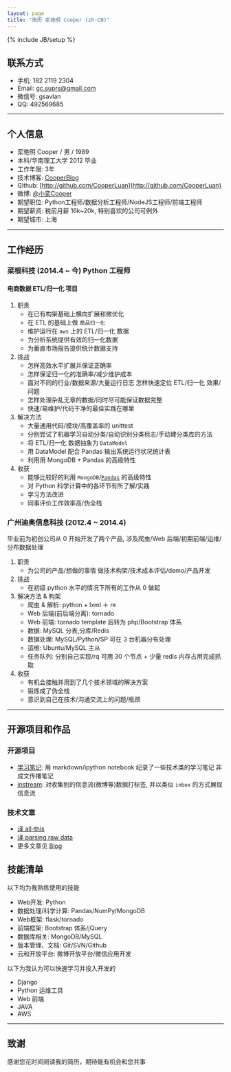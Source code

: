 ```yaml
---
layout: page
title: "简历 栾艳明 Cooper (zh-CN)"
---
```

{% include JB/setup %}

<!--
## 先讲讲怎样才是一份好的技术简历

首先，一份好的简历不光说明事实，更通过FAB模式来增强其说服力。

 - Feature: 是什么
 - Advantage: 比别人好在哪些地方
 - Benefit: 如果雇佣你，招聘方会得到什么好处 

其次，写简历和写议论文不同，过分的论证会显得自夸，反而容易引起反感，所以要点到为止。这里的技巧是，提供论据，把论点留给阅读简历的人自己去得出。放论据要具体，最基本的是要数字化，好的论据要让人印象深刻。

举个例子，下边内容是虚构的: 

2006年，我参与了手机XX网发布系统WAPCMS的开发（```这部分是大家都会写的```）。作为核心程序员，我不但完成了网站界面、调度队列的开发工作，更提出了高效的组件级缓存系统，通过碎片化缓冲有效的提升了系统的渲染效率。（```这部分是很多同学忘掉的，要写出你在这个项目中具体负责的部分，以及你贡献出来的价值。```）在该系统上线后，Web前端性能从10QPS提升到200QPS，服务器由10台减少到3台（``` 通过量化的数字来增强可信度 ```）。2008年我升任WAPCMS项目负责人，带领一个3人小组支持着每天超过2亿的PV（``` 这就是Benefit。你能带给前雇主的价值，也就是你能带给新雇主的价值。 ```）。

有同学问，如果我在项目里边没有那么显赫的成绩可以说怎么办？讲不出成绩时，就讲你的成长。因为学习能力也是每家公司都看中的东西。你可以写你在这个项目里边遇到了一个什么样的问题，别人怎么解决的，你怎么解决的，你的方案好在什么地方，最终这个方案的效果如何。

具体、量化、有说服力，是技术简历特别需要注重的地方。

（以上内容在写完简历后，对每一段进行评估，完成后再删除）

-->

## 联系方式

- 手机: 182 2119 2304
- Email: gc.suprs@gmail.com
- 微信号: gsavlan
- QQ: 492569685

---

## 个人信息

 - 栾艳明 Cooper / 男 / 1989
 - 本科/华南理工大学 2012 毕业
 - 工作年限: 3年
 - 技术博客: [CooperBlog](http://cooperluan.github.io)
 - Github: [http://github.com/CooperLuan](http://github.com/CooperLuan)
 - 微博: [@小栾Cooper](http://weibo.com/gsavl)
 - 期望职位: Python工程师/数据分析工程师/NodeJS工程师/前端工程师
 - 期望薪资: 税前月薪 16k~20k, 特别喜欢的公司可例外
 - 期望城市: 上海

---

## 工作经历

### 菜根科技 (2014.4 ~ 今) Python 工程师

<!--
我在此项目负责了哪些工作，分别在哪些地方做得出色/和别人不一样/成长快，这个项目中，我最困难的问题是什么，我采取了什么措施，最后结果如何。这个项目中，我最自豪的技术细节是什么，为什么，实施前和实施后的数据对比如何，同事和领导对此的反应如何。
-->

#### 电商数据 ETL/归一化 项目

1. 职责
    - 在已有构架基础上横向扩展和微优化
    - 在 ETL 的基础上做 `商品归一化`
    - 维护运行在 `aws` 上的 ETL/归一化 数据
    - 为分析系统提供有效的归一化数据
    - 为垂直市场报告提供统计数据支持
2. 挑战
    - 怎样高效水平扩展并保证正确率
    - 怎样保证归一化的准确率/减少维护成本
    - 面对不同的行业/数据来源/大量运行日志 怎样快速定位 ETL/归一化 效果/问题
    - 怎样处理杂乱无章的数据/同时尽可能保证数据完整
    - 快速/易维护/代码干净的最佳实践在哪里
3. 解决方法
    - 大量通用代码/模块/高覆盖率的 unittest
    - 分别尝试了机器学习自动分类/自动识别分类标志/手动建分类库的方法
    - 将 ETL/归一化 数据抽象为 `DataModel`
    + 用 DataModel 配合 Pandas 输出系统运行状况统计表
    - 利用用 MongoDB + Pandas 的高级特性
4. 收获
    + 能够比较好的利用 `MongoDB`/[`Pandas`](http://pandas.pydata.org) 的高级特性
    + 对 Python 科学计算中的各环节有所了解/实践
    + 学习方法改进
    + 同事评价工作效率高/伪全栈

### 广州迪奥信息科技 (2012.4 ~ 2014.4)

毕业前为初创公司从 0 开始开发了两个产品, 涉及爬虫/Web 后端/初期前端/运维/分布数据处理

1. 职责
    - 为公司的产品/想做的事情 做技术构架/技术成本评估/demo/产品开发
2. 挑战
    - 在初级 python 水平的情况下所有的工作从 0 做起
3. 解决方法 & 构架
    - 爬虫 & 解析: python + lxml ＋ re
    - Web 后端(前后端分离): tornado
    - Web 前端: tornado template 后转为 php/Bootstrap 体系
    - 数据: MySQL 分表,分库/Redis
    - 数据处理: MySQL/Python/SP 可在 3 台机器分布处理
    - 运维: Ubuntu/MySQL 主从
    - 任务队列: 分别自己实现/rq 可用 30 个节点 + 少量 redis 内存占用完成抓取
4. 收获
    - 有机会接触并用到了几个技术领域的解决方案
    - 锻炼成了伪全栈
    - 意识到自己在技术/沟通交流上的问题/瓶颈

---

## 开源项目和作品

### 开源项目

 - [学习笔记](https://github.com/CooperLuan/devops.notes): 用 markdown/ipython notebook 纪录了一些技术类的学习笔记 非成文传播笔记
 - [instream](https://github.com/CooperLuan/instream): 对收集到的信息流(微博等)数据打标签, 并以类似 `inbox` 的方式展现信息流

### 技术文章

- [译 all-this](http://cooperluan.github.io/javascript/translation/2015/02/08/all-this-in-javascript/)
- [译 parsing raw data](http://cooperluan.github.io/data/2015/01/29/parsing-raw-data/)
- 更多文章见 [Blog](http://cooperluan.github.io/)

## 技能清单

以下均为我熟练使用的技能

- Web开发: Python
- 数据处理/科学计算: Pandas/NumPy/MongoDB
- Web框架: flask/tornado
- 前端框架: Bootstrap 体系/jQuery
- 数据库相关: MongoDB/MySQL
- 版本管理、文档: Git/SVN/Github
- 云和开放平台: 微博开放平台/微信应用开发

以下为我认为可以快速学习并投入开发的

- Django
- Python 运维工具
- Web 前端
- JAVA
- AWS

---

## 致谢
感谢您花时间阅读我的简历，期待能有机会和您共事
